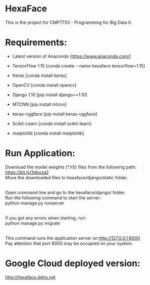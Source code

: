 # HexaFace

This is the project for CMPT733 - Programming for Big Data II.

# Requirements:

- Latest version of Anaconda (https://www.anaconda.com/)

- TensorFlow 1.15 [conda create --name hexaface tensorflow=1.15]

- Keras [conda install keras]

- OpenCV [conda install opencv]

- Django 1.10 [pip install django==1.10]

- MTCNN [pip install mtcnn]

- keras-vggface [pip install keras-vggface] 

- Scikit-Learn [conda install scikit-learn]

- matplotlib [conda install matplotlib]

# Run Application:
Download the model weights (*.h5) files from the following path:<br>
https://bit.ly/3dkxza2 <br>
Move the downloaded files to hexaface/django/static folder.<br><br>

Open command line and go to the hexaface/django/ folder.<br>
Run the following command to start the server:<br>
python manage.py runserver<br><br>

if you got any errors when starting, run:<br>
python manage.py migrate<br><br>

This command runs the application server on http://127.0.0.1:8000 <br>
Pay attention that port 8000 may be occupied on your system.

# Google Cloud deployed version:
http://hexaface.ddns.net